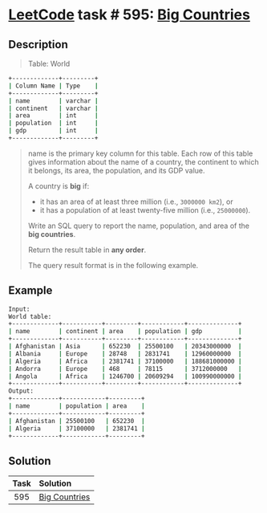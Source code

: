 # [LeetCode][leetcode] task # 595: [Big Countries][task]

Description
-----------

> Table: World
```sh
+-------------+---------+
| Column Name | Type    |
+-------------+---------+
| name        | varchar |
| continent   | varchar |
| area        | int     |
| population  | int     |
| gdp         | int     |
+-------------+---------+
```
> name is the primary key column for this table.
> Each row of this table gives information about the name of a country,
> the continent to which it belongs, its area, the population, and its GDP value.
>
> A country is **big** if:
> * it has an area of at least three million (i.e., `3000000 km2`), or
> * it has a population of at least twenty-five million (i.e., `25000000`).
> 
> Write an SQL query to report the name, population, and area of the **big countries**.
> 
> Return the result table in **any order**.
> 
> The query result format is in the following example.

Example
-------

```sh
Input: 
World table:
+-------------+-----------+---------+------------+--------------+
| name        | continent | area    | population | gdp          |
+-------------+-----------+---------+------------+--------------+
| Afghanistan | Asia      | 652230  | 25500100   | 20343000000  |
| Albania     | Europe    | 28748   | 2831741    | 12960000000  |
| Algeria     | Africa    | 2381741 | 37100000   | 188681000000 |
| Andorra     | Europe    | 468     | 78115      | 3712000000   |
| Angola      | Africa    | 1246700 | 20609294   | 100990000000 |
+-------------+-----------+---------+------------+--------------+
Output: 
+-------------+------------+---------+
| name        | population | area    |
+-------------+------------+---------+
| Afghanistan | 25500100   | 652230  |
| Algeria     | 37100000   | 2381741 |
+-------------+------------+---------+
```

Solution
--------

| Task | Solution                  |
|:----:|:--------------------------|
| 595  | [Big Countries][solution] |


[leetcode]: <http://leetcode.com/>
[task]: <https://leetcode.com/problems/big-countries/>
[solution]: <https://github.com/wellaxis/witalis-jkit/blob/main/module/tasks/src/main/java/com/witalis/jkit/tasks/core/task/leetcode/h6/p584/option/Practice.java>
